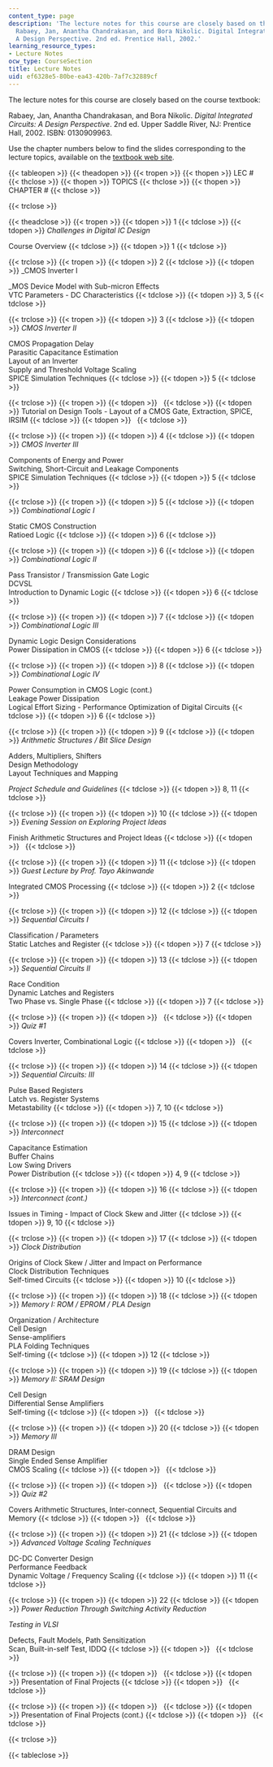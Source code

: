 ```yaml
---
content_type: page
description: 'The lecture notes for this course are closely based on the course textbook:
  Rabaey, Jan, Anantha Chandrakasan, and Bora Nikolic. Digital Integrated Circuits:
  A Design Perspective. 2nd ed. Prentice Hall, 2002.'
learning_resource_types:
- Lecture Notes
ocw_type: CourseSection
title: Lecture Notes
uid: ef6328e5-80be-ea43-420b-7af7c32889cf
---
```


The lecture notes for this course are closely based on the course textbook:

Rabaey, Jan, Anantha Chandrakasan, and Bora Nikolic. _Digital Integrated Circuits: A Design Perspective_. 2nd ed. Upper Saddle River, NJ: Prentice Hall, 2002. ISBN: 0130909963.

Use the chapter numbers below to find the slides corresponding to the lecture topics, available on the [textbook web site](http://icbook.eecs.berkeley.edu/resources/powerpoint-slides).

{{< tableopen >}}
{{< theadopen >}}
{{< tropen >}}
{{< thopen >}}
LEC #
{{< thclose >}}
{{< thopen >}}
TOPICS
{{< thclose >}}
{{< thopen >}}
CHAPTER #
{{< thclose >}}

{{< trclose >}}

{{< theadclose >}}
{{< tropen >}}
{{< tdopen >}}
1
{{< tdclose >}}
{{< tdopen >}}
_Challenges in Digital IC Design_  
  
Course Overview
{{< tdclose >}}
{{< tdopen >}}
1
{{< tdclose >}}

{{< trclose >}}
{{< tropen >}}
{{< tdopen >}}
2
{{< tdclose >}}
{{< tdopen >}}
_CMOS Inverter I  
  
_MOS Device Model with Sub-micron Effects  
VTC Parameters - DC Characteristics
{{< tdclose >}}
{{< tdopen >}}
3, 5
{{< tdclose >}}

{{< trclose >}}
{{< tropen >}}
{{< tdopen >}}
3
{{< tdclose >}}
{{< tdopen >}}
_CMOS Inverter II_  
  
CMOS Propagation Delay  
Parasitic Capacitance Estimation  
Layout of an Inverter  
Supply and Threshold Voltage Scaling  
SPICE Simulation Techniques
{{< tdclose >}}
{{< tdopen >}}
5
{{< tdclose >}}

{{< trclose >}}
{{< tropen >}}
{{< tdopen >}}
 
{{< tdclose >}}
{{< tdopen >}}
Tutorial on Design Tools - Layout of a CMOS Gate, Extraction, SPICE, IRSIM
{{< tdclose >}}
{{< tdopen >}}
 
{{< tdclose >}}

{{< trclose >}}
{{< tropen >}}
{{< tdopen >}}
4
{{< tdclose >}}
{{< tdopen >}}
_CMOS Inverter III_  
  
Components of Energy and Power  
Switching, Short-Circuit and Leakage Components  
SPICE Simulation Techniques
{{< tdclose >}}
{{< tdopen >}}
5
{{< tdclose >}}

{{< trclose >}}
{{< tropen >}}
{{< tdopen >}}
5
{{< tdclose >}}
{{< tdopen >}}
_Combinational Logic I_  
  
Static CMOS Construction  
Ratioed Logic
{{< tdclose >}}
{{< tdopen >}}
6
{{< tdclose >}}

{{< trclose >}}
{{< tropen >}}
{{< tdopen >}}
6
{{< tdclose >}}
{{< tdopen >}}
_Combinational Logic II_  
  
Pass Transistor / Transmission Gate Logic  
DCVSL  
Introduction to Dynamic Logic
{{< tdclose >}}
{{< tdopen >}}
6
{{< tdclose >}}

{{< trclose >}}
{{< tropen >}}
{{< tdopen >}}
7
{{< tdclose >}}
{{< tdopen >}}
_Combinational Logic III_  
  
Dynamic Logic Design Considerations  
Power Dissipation in CMOS
{{< tdclose >}}
{{< tdopen >}}
6
{{< tdclose >}}

{{< trclose >}}
{{< tropen >}}
{{< tdopen >}}
8
{{< tdclose >}}
{{< tdopen >}}
_Combinational Logic IV_  
  
Power Consumption in CMOS Logic (cont.)  
Leakage Power Dissipation  
Logical Effort Sizing - Performance Optimization of Digital Circuits
{{< tdclose >}}
{{< tdopen >}}
6
{{< tdclose >}}

{{< trclose >}}
{{< tropen >}}
{{< tdopen >}}
9
{{< tdclose >}}
{{< tdopen >}}
_Arithmetic Structures / Bit Slice Design_  
  
Adders, Multipliers, Shifters  
Design Methodology  
Layout Techniques and Mapping  
  
_Project Schedule and Guidelines_
{{< tdclose >}}
{{< tdopen >}}
8, 11
{{< tdclose >}}

{{< trclose >}}
{{< tropen >}}
{{< tdopen >}}
10
{{< tdclose >}}
{{< tdopen >}}
_Evening Session on Exploring Project Ideas_  
  
Finish Arithmetic Structures and Project Ideas
{{< tdclose >}}
{{< tdopen >}}
 
{{< tdclose >}}

{{< trclose >}}
{{< tropen >}}
{{< tdopen >}}
11
{{< tdclose >}}
{{< tdopen >}}
_Guest Lecture by Prof. Tayo Akinwande_  
  
Integrated CMOS Processing
{{< tdclose >}}
{{< tdopen >}}
2
{{< tdclose >}}

{{< trclose >}}
{{< tropen >}}
{{< tdopen >}}
12
{{< tdclose >}}
{{< tdopen >}}
_Sequential Circuits I_  
  
Classification / Parameters  
Static Latches and Register
{{< tdclose >}}
{{< tdopen >}}
7
{{< tdclose >}}

{{< trclose >}}
{{< tropen >}}
{{< tdopen >}}
13
{{< tdclose >}}
{{< tdopen >}}
_Sequential Circuits II_  
  
Race Condition  
Dynamic Latches and Registers  
Two Phase vs. Single Phase
{{< tdclose >}}
{{< tdopen >}}
7
{{< tdclose >}}

{{< trclose >}}
{{< tropen >}}
{{< tdopen >}}
 
{{< tdclose >}}
{{< tdopen >}}
_Quiz #1_  
  
Covers Inverter, Combinational Logic
{{< tdclose >}}
{{< tdopen >}}
 
{{< tdclose >}}

{{< trclose >}}
{{< tropen >}}
{{< tdopen >}}
14
{{< tdclose >}}
{{< tdopen >}}
_Sequential Circuits: III_  
  
Pulse Based Registers  
Latch vs. Register Systems  
Metastability
{{< tdclose >}}
{{< tdopen >}}
7, 10
{{< tdclose >}}

{{< trclose >}}
{{< tropen >}}
{{< tdopen >}}
15
{{< tdclose >}}
{{< tdopen >}}
_Interconnect_  
  
Capacitance Estimation  
Buffer Chains  
Low Swing Drivers  
Power Distribution
{{< tdclose >}}
{{< tdopen >}}
4, 9
{{< tdclose >}}

{{< trclose >}}
{{< tropen >}}
{{< tdopen >}}
16
{{< tdclose >}}
{{< tdopen >}}
_Interconnect (cont.)_  
  
Issues in Timing - Impact of Clock Skew and Jitter
{{< tdclose >}}
{{< tdopen >}}
9, 10
{{< tdclose >}}

{{< trclose >}}
{{< tropen >}}
{{< tdopen >}}
17
{{< tdclose >}}
{{< tdopen >}}
_Clock Distribution_  
  
Origins of Clock Skew / Jitter and Impact on Performance  
Clock Distribution Techniques  
Self-timed Circuits
{{< tdclose >}}
{{< tdopen >}}
10
{{< tdclose >}}

{{< trclose >}}
{{< tropen >}}
{{< tdopen >}}
18
{{< tdclose >}}
{{< tdopen >}}
_Memory I: ROM / EPROM / PLA Design_  
  
Organization / Architecture  
Cell Design  
Sense-amplifiers  
PLA Folding Techniques  
Self-timing
{{< tdclose >}}
{{< tdopen >}}
12
{{< tdclose >}}

{{< trclose >}}
{{< tropen >}}
{{< tdopen >}}
19
{{< tdclose >}}
{{< tdopen >}}
_Memory II: SRAM Design_  
  
Cell Design  
Differential Sense Amplifiers  
Self-timing
{{< tdclose >}}
{{< tdopen >}}
 
{{< tdclose >}}

{{< trclose >}}
{{< tropen >}}
{{< tdopen >}}
20
{{< tdclose >}}
{{< tdopen >}}
_Memory III_  
  
DRAM Design  
Single Ended Sense Amplifier  
CMOS Scaling
{{< tdclose >}}
{{< tdopen >}}
 
{{< tdclose >}}

{{< trclose >}}
{{< tropen >}}
{{< tdopen >}}
 
{{< tdclose >}}
{{< tdopen >}}
_Quiz #2_  
  
Covers Arithmetic Structures, Inter-connect, Sequential Circuits and Memory
{{< tdclose >}}
{{< tdopen >}}
 
{{< tdclose >}}

{{< trclose >}}
{{< tropen >}}
{{< tdopen >}}
21
{{< tdclose >}}
{{< tdopen >}}
_Advanced Voltage Scaling Techniques_  
  
DC-DC Converter Design  
Performance Feedback  
Dynamic Voltage / Frequency Scaling
{{< tdclose >}}
{{< tdopen >}}
11
{{< tdclose >}}

{{< trclose >}}
{{< tropen >}}
{{< tdopen >}}
22
{{< tdclose >}}
{{< tdopen >}}
_Power Reduction Through Switching Activity Reduction_  
  
_Testing in VLSI_  
  
Defects, Fault Models, Path Sensitization  
Scan, Built-in-self Test, IDDQ
{{< tdclose >}}
{{< tdopen >}}
 
{{< tdclose >}}

{{< trclose >}}
{{< tropen >}}
{{< tdopen >}}
 
{{< tdclose >}}
{{< tdopen >}}
Presentation of Final Projects
{{< tdclose >}}
{{< tdopen >}}
 
{{< tdclose >}}

{{< trclose >}}
{{< tropen >}}
{{< tdopen >}}
 
{{< tdclose >}}
{{< tdopen >}}
Presentation of Final Projects (cont.)
{{< tdclose >}}
{{< tdopen >}}
 
{{< tdclose >}}

{{< trclose >}}

{{< tableclose >}}